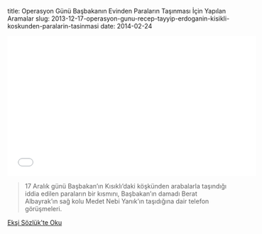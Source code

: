title: Operasyon Günü Başbakanın Evinden Paraların Taşınması İçin Yapılan Aramalar
slug: 2013-12-17-operasyon-gunu-recep-tayyip-erdoganin-kisikli-koskunden-paralarin-tasinmasi
date: 2014-02-24

<iframe width="560" height="315" src="//www.youtube-nocookie.com/embed/1zO8fg6V1yg?rel=0" frameborder="0" allowfullscreen></iframe>

> 17 Aralık günü Başbakan’ın Kısıklı’daki köşkünden arabalarla taşındığı iddia edilen paraların bir kısmını, Başbakan’ın damadı Berat Albayrak’ın sağ kolu Medet Nebi Yanık’ın taşıdığına dair telefon görüşmeleri.

<a class='btn btn-lg btn-success' href='https://eksisozluk.com/17-aralik-2013-ihale-ve-rusvet-operasyonu--4151528?p=428'>
    Ekşi Sözlük'te Oku
</a>
